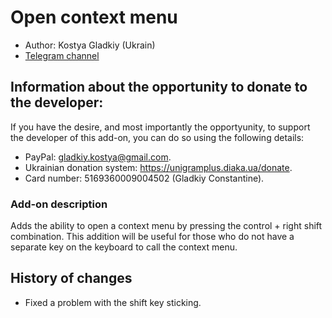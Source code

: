 # Open context menu

* Author: Kostya Gladkiy (Ukrain)
* [Telegram channel](https://t.me/unigramPlus)

## Information about the opportunity to donate to the developer:

If you have the desire, and most importantly the opportyunity, to support the developer of this add-on, you can do so using the following details:

* PayPal: gladkiy.kostya@gmail.com.
* Ukrainian donation system: https://unigramplus.diaka.ua/donate.
* Card number: 5169360009004502 (Gladkiy Constantine).

### Add-on description

Adds the ability to open a context menu by pressing the control + right shift combination. This addition will be useful for those who do not have a separate key on the keyboard to call the context menu.

## History of changes

* Fixed a problem with the shift key sticking.